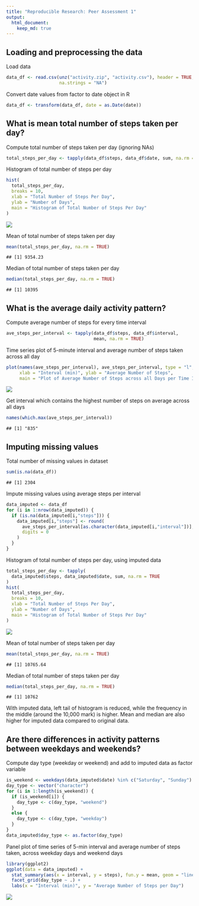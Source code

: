 ```yaml
---
title: "Reproducible Research: Peer Assessment 1"
output: 
  html_document:
    keep_md: true
---
```


## Loading and preprocessing the data
Load data

```r
data_df <- read.csv(unz("activity.zip", "activity.csv"), header = TRUE,
                    na.strings = "NA")
```

Convert date values from factor to date object in R

```r
data_df <- transform(data_df, date = as.Date(date))
```

## What is mean total number of steps taken per day?
Compute total number of steps taken per day (ignoring NAs)

```r
total_steps_per_day <- tapply(data_df$steps, data_df$date, sum, na.rm = TRUE)
```

Histogram of total number of steps per day

```r
hist(
  total_steps_per_day,
  breaks = 10,
  xlab = "Total Number of Steps Per Day",
  ylab = "Number of Days",
  main = "Histogram of Total Number of Steps Per Day"
)
```

![](PA1_template_files/figure-html/histogram_1-1.png)<!-- -->

Mean of total number of steps taken per day

```r
mean(total_steps_per_day, na.rm = TRUE)
```

```
## [1] 9354.23
```

Median of total number of steps taken per day

```r
median(total_steps_per_day, na.rm = TRUE)
```

```
## [1] 10395
```

## What is the average daily activity pattern?
Compute average number of steps for every time interval

```r
ave_steps_per_interval <- tapply(data_df$steps, data_df$interval,
                                 mean, na.rm = TRUE)
```

Time series plot of 5-minute interval and average number of steps taken across all day

```r
plot(names(ave_steps_per_interval), ave_steps_per_interval, type = "l",
     xlab = "Interval (min)", ylab = "Average Number of Steps",
     main = "Plot of Average Number of Steps across all Days per Time Interval")
```

![](PA1_template_files/figure-html/timeseries_1-1.png)<!-- -->

Get interval which contains the highest number of steps on average across all days

```r
names(which.max(ave_steps_per_interval))
```

```
## [1] "835"
```

## Imputing missing values
Total number of missing values in dataset

```r
sum(is.na(data_df))
```

```
## [1] 2304
```

Impute missing values using average steps per interval

```r
data_imputed <- data_df
for (i in 1:nrow(data_imputed)) {
  if (is.na(data_imputed[i,"steps"])) {
    data_imputed[i,"steps"] <- round(
      ave_steps_per_interval[as.character(data_imputed[i,"interval"])],
      digits = 0
    )
  }
}
```

Histogram of total number of steps per day, using imputed data

```r
total_steps_per_day <- tapply(
  data_imputed$steps, data_imputed$date, sum, na.rm = TRUE
)
hist(
  total_steps_per_day,
  breaks = 10,
  xlab = "Total Number of Steps Per Day",
  ylab = "Number of Days",
  main = "Histogram of Total Number of Steps Per Day"
)
```

![](PA1_template_files/figure-html/histogram_2-1.png)<!-- -->

Mean of total number of steps taken per day

```r
mean(total_steps_per_day, na.rm = TRUE)
```

```
## [1] 10765.64
```

Median of total number of steps taken per day

```r
median(total_steps_per_day, na.rm = TRUE)
```

```
## [1] 10762
```

With imputed data, left tail of histogram is reduced, while the frequency in the middle (around the 10,000 mark) is higher. Mean and median are also higher for imputed data compared to original data.

## Are there differences in activity patterns between weekdays and weekends?

Compute day type (weekday or weekend) and add to imputed data as factor variable

```r
is_weekend <- weekdays(data_imputed$date) %in% c("Saturday", "Sunday")
day_type <- vector("character")
for (i in 1:length(is_weekend)) {
  if (is_weekend[i]) {
    day_type <- c(day_type, "weekend")
  }
  else {
    day_type <- c(day_type, "weekday")
  }
}
data_imputed$day_type <- as.factor(day_type)
```

Panel plot of time series of 5-min interval and average number of steps taken, across weekday days and weekend days

```r
library(ggplot2)
ggplot(data = data_imputed) +
  stat_summary(aes(x = interval, y = steps), fun.y = mean, geom = "line") +
  facet_grid(day_type ~ .) +
  labs(x = "Interval (min)", y = "Average Number of Steps per Day")
```

![](PA1_template_files/figure-html/timeseries_2-1.png)<!-- -->


